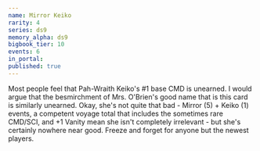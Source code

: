 ```yaml
---
name: Mirror Keiko
rarity: 4
series: ds9
memory_alpha: ds9
bigbook_tier: 10
events: 6
in_portal:
published: true
---
```


Most people feel that Pah-Wraith Keiko's #1 base CMD is unearned. I would argue that the besmirchment of Mrs. O'Brien's good name that is this card is similarly unearned. Okay, she's not quite that bad - Mirror (5) + Keiko (1) events, a competent voyage total that includes the sometimes rare CMD/SCI, and +1 Vanity mean she isn't completely irrelevant - but she's certainly nowhere near good. Freeze and forget for anyone but the newest players.
